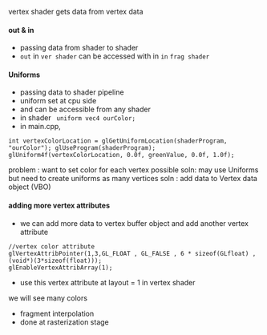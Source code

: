 vertex shader gets data from vertex data
#### out & in
- passing data from shader to shader
- `out` in `ver shader` can be accessed with in `in` `frag shader`

#### Uniforms
- passing data to shader pipeline 
- uniform set at cpu side 
- and can be accessible from any shader
- in shader 
 ` uniform vec4 ourColor;` 
 - in main.cpp,
```
int vertexColorLocation = glGetUniformLocation(shaderProgram, "ourColor"); glUseProgram(shaderProgram); 
glUniform4f(vertexColorLocation, 0.0f, greenValue, 0.0f, 1.0f);
```


problem :  want to set color for each vertex
possible soln: may use Uniforms but need to create uniforms as many vertices
soln : add data to Vertex data object (VBO)

#### adding more vertex attributes 
- we can add more data to vertex buffer object and add another vertex attribute
```
//vertex color attribute
glVertexAttribPointer(1,3,GL_FLOAT , GL_FALSE , 6 * sizeof(GLfloat) , (void*)(3*sizeof(float)));
glEnableVertexAttribArray(1);
```
- use this vertex attribute at layout = 1 in vertex shader

we will see many colors 
- fragment interpolation
- done at rasterization stage